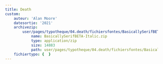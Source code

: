 ```yaml
---
title: Death
custom:
    auteur: 'Alan Moore'
    datesortie: '2021'
    archivezip:
        user/pages/typotheque/04.death/fichiersfontes/BasicallySerifBETA-Italic.zip:
            name: BasicallySerifBETA-Italic.zip
            type: application/zip
            size: 14883
            path: user/pages/typotheque/04.death/fichiersfontes/BasicallySerifBETA-Italic.zip
    fichiertypo: {  }
---
```


